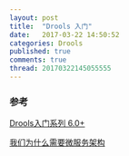 ```yaml
---
layout: post
title:  "Drools 入门"
date:   2017-03-22 14:50:52
categories: Drools
published: true
comments: true
thread: 20170322145055555
---
```




### 参考
[Drools入门系列 6.0+](http://blog.csdn.net/u010416101/article/details/53619704)

[我们为什么需要微服务架构](http://cloud.51cto.com/art/201601/504451.htm)
